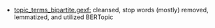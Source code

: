 - [topic_terms_bipartite.gexf:](/topic_terms_bipartite.gexf) cleansed, stop words (mostly) removed, lemmatized, and utilized BERTopic
